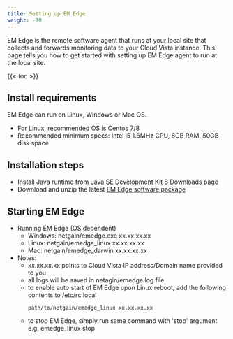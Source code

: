 ```yaml
---
title: Setting up EM Edge
weight: -10
---
```

EM Edge is the remote software agent that runs at your local site that collects and forwards monitoring data to your Cloud Vista instance.
This page tells you how to get started with setting up EM Edge agent to run at the local site.

<!-- spellchecker-disable -->

{{< toc >}}

<!-- spellchecker-enable -->

## Install requirements
EM Edge can run on Linux, Windows or Mac OS.
  - For Linux, recommended OS is Centos 7/8
  - Recommended minimum specs:  Intel i5 1.6MHz CPU, 8GB RAM, 50GB disk space

## Installation steps
  - Install Java runtime from <a href="https://www.oracle.com/java/technologies/javase/javase-jdk8-downloads.html" target="_blank">Java SE Development Kit 8 Downloads page</a>
  - Download and unzip the latest <a href="https://filedrop.netgain-systems.com/index.php/s/pTUd5x4ReO32Nsm" target="_blank">EM Edge software package</a>

## Starting EM Edge
- Running EM Edge (OS dependent)
  - Windows: netgain/emedge.exe xx.xx.xx.xx
  - Linux: netgain/emedge_linux xx.xx.xx.xx
  - Mac: netgain/emedge_darwin xx.xx.xx.xx
- Notes:
  - xx.xx.xx.xx points to Cloud Vista IP address/Domain name provided to you
  - all logs will be saved in netagin/emedge.log file
  - to enable auto start of EM Edge upon Linux reboot, add the following contents to /etc/rc.local
      ```Shell
      path/to/netgain/emedge_linux xx.xx.xx.xx
      ```
  - to stop EM Edge, simply run same command with 'stop' argument e.g. emedge_linux stop
